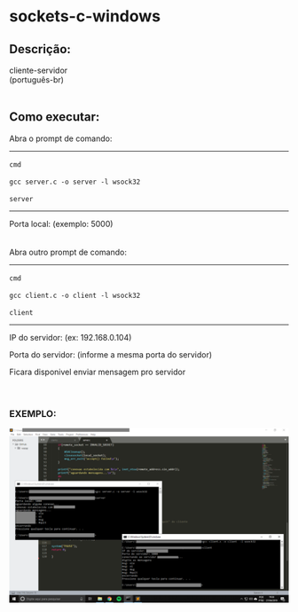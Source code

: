 # sockets-c-windows

## Descrição:</b>
cliente-servidor  <br>
(português-br)  <br>
<br>

## Como executar:<br>
Abra o prompt de comando:

-------------------------------------------
<code>cmd</code>  

<code>gcc server.c -o server -l wsock32</code>  

<code>server</code>  

------------------------------------------

Porta local: (exemplo: 5000)  
<br>
<br>
Abra outro prompt de comando:  

-------------------------------------------
<code>cmd</code>   

<code>gcc client.c -o client -l wsock32</code>   
  
<code>client </code>

-------------------------------------------
IP do servidor: (ex: 192.168.0.104)  
  
Porta do servidor: (informe a mesma porta do servidor)  
  
Ficara disponivel enviar mensagem pro servidor<br>
<br>
<br>
### EXEMPLO:  
![alt text](https://raw.githubusercontent.com/ilra/sockets-c-windows/master/exemplo.png)



